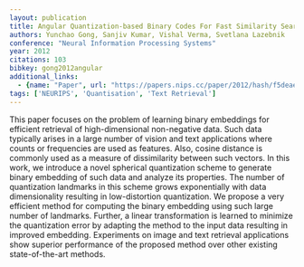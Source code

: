 ```yaml
---
layout: publication
title: Angular Quantization-based Binary Codes For Fast Similarity Search
authors: Yunchao Gong, Sanjiv Kumar, Vishal Verma, Svetlana Lazebnik
conference: "Neural Information Processing Systems"
year: 2012
citations: 103
bibkey: gong2012angular
additional_links:
  - {name: "Paper", url: "https://papers.nips.cc/paper/2012/hash/f5deaeeae1538fb6c45901d524ee2f98-Abstract.html"}
tags: ['NEURIPS', 'Quantisation', 'Text Retrieval']
---
```

This paper focuses on the problem of learning binary embeddings for efficient retrieval of high-dimensional non-negative data. Such data typically arises in a large number of vision and text applications where counts or frequencies are used as features.  Also, cosine distance is commonly used as a measure of dissimilarity between such vectors. In this work, we introduce a novel spherical quantization scheme to generate binary embedding of such data and analyze its properties. The number of quantization landmarks in this scheme grows exponentially with data dimensionality resulting in low-distortion quantization.  We propose a very efficient method for computing the binary embedding using such large number of landmarks. Further, a linear transformation is learned to minimize the quantization error by adapting the method to the input data resulting in improved embedding.  Experiments on image and text retrieval applications show superior performance of the proposed method over other existing state-of-the-art methods.
